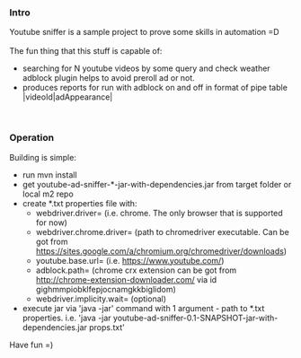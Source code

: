 <h3>
Intro
</h3>
Youtube sniffer is a sample project to prove some skills in automation =D
<br>
<br>
The fun thing that this stuff is capable of:

- searching for N youtube videos by some query and check weather adblock plugin helps to avoid preroll ad or not.
- produces reports for run with adblock on and off in format of pipe table |videoId|adAppearance|
<br>
<h3>
Operation
</h3>
Building is simple:

- run mvn install
- get youtube-ad-sniffer-*-jar-with-dependencies.jar from target folder or local m2 repo
- create *.txt properties file with:
    - webdriver.driver= (i.e. chrome. The only browser that is supported for now)
    - webdriver.chrome.driver= (path to chromedriver executable. Can be got from https://sites.google.com/a/chromium.org/chromedriver/downloads)
    - youtube.base.url= (i.e. https://www.youtube.com/)
    - adblock.path= (chrome crx extension can be got from http://chrome-extension-downloader.com/ via id gighmmpiobklfepjocnamgkkbiglidom)
    - webdriver.implicity.wait= (optional)
- execute jar via 'java -jar' command with 1 argument - path to *.txt properties. i.e. 'java -jar youtube-ad-sniffer-0.1-SNAPSHOT-jar-with-dependencies.jar props.txt'

Have fun =)